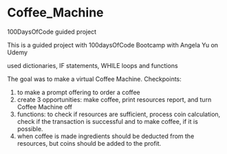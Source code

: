 # Coffee_Machine
100DaysOfCode guided project

This is a guided project with 100daysOfCode Bootcamp with Angela Yu on Udemy

used dictionaries, IF statements, WHILE loops and functions

The goal was to make a virtual Coffee Machine.
Checkpoints:
1. to make a prompt offering to order a coffee
2. create 3 opportunities: make coffee, print resources report, and turn Coffee Machine off
3. functions: to check if resources are sufficient, process coin calculation, check if the transaction is successful 
and to make coffee, if it is possible.
4. when coffee is made ingredients should be deducted from the resources, but coins should be added to the profit.
